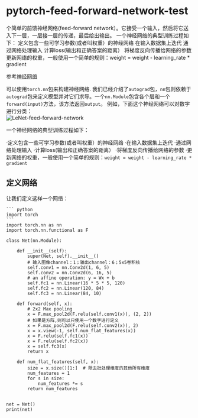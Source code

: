 # pytorch-feed-forward-network-test
个简单的前馈神经网络(feed-forward network）。它接受一个输入，然后将它送入下一层，一层接一层的传递，最后给出输出。  一个神经网络的典型训练过程如下：  定义包含一些可学习参数(或者叫权重）的神经网络 在输入数据集上迭代 通过网络处理输入 计算loss(输出和正确答案的距离） 将梯度反向传播给网络的参数 更新网络的权重，一般使用一个简单的规则：weight = weight - learning_rate * gradient

参考[神经网络](https://pytorch.apachecn.org/docs/1.4/blitz/neural_networks_tutorial.html)    

可以使用`torch.nn`包来构建神经网络.
我们已经介绍了`autograd`包，`nn`包则依赖于`autograd`包来定义模型并对它们求导。一个`nn.Module`包含各个层和一个`forward(input)`方法，该方法返回`output`。
例如，下面这个神经网络可以对数字进行分类：  
![LeNet-feed-forward-network](https://pytorch.org/tutorials/_images/mnist.png)

一个神经网络的典型训练过程如下：

  ·定义包含一些可学习参数(或者叫权重）的神经网络
  ·在输入数据集上迭代
  ·通过网络处理输入
  ·计算loss(输出和正确答案的距离）
  ·将梯度反向传播给网络的参数
  ·更新网络的权重，一般使用一个简单的规则：`weight = weight - learning_rate * gradient`

## 定义网络

让我们定义这样一个网络：
    
    ``` python 
    import torch
    ```
    import torch.nn as nn
    import torch.nn.functional as F

    class Net(nn.Module):
    
        def __init__(self):
            super(Net, self).__init__()
            # 输入图像channel：1；输出channel：6；5x5卷积核
            self.conv1 = nn.Conv2d(1, 6, 5)
            self.conv2 = nn.Conv2d(6, 16, 5)
            # an affine operation: y = Wx + b
            self.fc1 = nn.Linear(16 * 5 * 5, 120)
            self.fc2 = nn.Linear(120, 84)
            self.fc3 = nn.Linear(84, 10)
    
        def forward(self, x):
            # 2x2 Max pooling
            x = F.max_pool2d(F.relu(self.conv1(x)), (2, 2))
            # 如果是方阵,则可以只使用一个数字进行定义
            x = F.max_pool2d(F.relu(self.conv2(x)), 2)
            x = x.view(-1, self.num_flat_features(x))
            x = F.relu(self.fc1(x))
            x = F.relu(self.fc2(x))
            x = self.fc3(x)
            return x
    
        def num_flat_features(self, x):
            size = x.size()[1:]  # 除去批处理维度的其他所有维度
            num_features = 1
            for s in size:
                num_features *= s
            return num_features
    
    
    net = Net()
    print(net)
 ```
